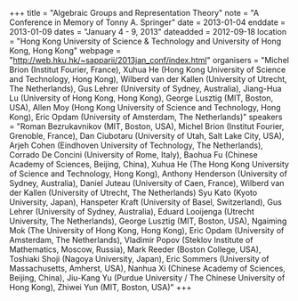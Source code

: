 +++
title = "Algebraic Groups and Representation Theory"
note = "A Conference in Memory of Tonny A. Springer"
date = 2013-01-04
enddate = 2013-01-09
dates = "January 4 - 9, 2013"
dateadded = 2012-09-18
location = "Hong Kong University of Science & Technology and University of Hong Kong, Hong Kong"
webpage = "http://web.hku.hk/~sapparii/2013jan_conf/index.html"
organisers = "Michel Brion (Institut Fourier, France), Xuhua He (Hong Kong University of Science and Technology, Hong Kong), Wilberd van der Kallen (University of Utrecht, The Netherlands), Gus Lehrer (University of Sydney, Australia), Jiang-Hua Lu (University of Hong Kong, Hong Kong), George Lusztig (MIT, Boston, USA), Allen Moy (Hong Kong University of Science and Technology, Hong Kong), Eric Opdam (University of Amsterdam, The Netherlands)"
speakers = "Roman Bezrukavnikov (MIT, Boston, USA), Michel Brion (Institut Fourier, Grenoble, France), Dan Ciubotaru (University of Utah, Salt Lake City, USA), Arjeh Cohen (Eindhoven University of Technology, The Netherlands), Corrado De Concini (University of Rome, Italy), Baohua Fu (Chinese Academy of Sciences, Beijing, China), Xuhua He (The Hong Kong University of Science and Technology, Hong Kong), Anthony Henderson (University of Sydney, Australia), Daniel Juteau (University of Caen, France), Wilberd van der Kallen (University of Utrecht, The Netherlands) Syu Kato (Kyoto University, Japan), Hanspeter Kraft (University of Basel, Switzerland), Gus Lehrer (University of Sydney, Australia), Eduard Looijenga (Utrecht University, The Netherlands), George Lusztig (MIT, Boston, USA), Ngaiming Mok (The University of Hong Kong, Hong Kong), Eric Opdam (University of Amsterdam, The Netherlands), Vladimir Popov (Steklov Institute of Mathematics, Moscow, Russia), Mark Reeder (Boston College, USA), Toshiaki Shoji (Nagoya University, Japan), Eric Sommers (University of Massachusetts, Amherst, USA), Nanhua Xi (Chinese Academy of Sciences, Beijing, China), Jiu-Kang Yu (Purdue University / The Chinese University of Hong Kong), Zhiwei Yun (MIT, Boston, USA)"
+++

